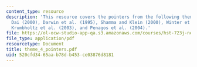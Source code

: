 ```yaml
---
content_type: resource
description: 'This resource covers the pointers from the following theme 4 papers:
  Dai (2000), Darwin et al. (1995), Shamma and Klein (2000), Winter et al. (2001),
  Krumbholtz et al. (2003), and Penagos et al. (2004).'
file: https://ol-ocw-studio-app-qa.s3.amazonaws.com/courses/hst-723j-neural-coding-and-perception-of-sound-spring-2005/520cfd3465aab78db453ce03876d8181_theme_4_pointers.pdf
file_type: application/pdf
resourcetype: Document
title: theme_4_pointers.pdf
uid: 520cfd34-65aa-b78d-b453-ce03876d8181
---
```


